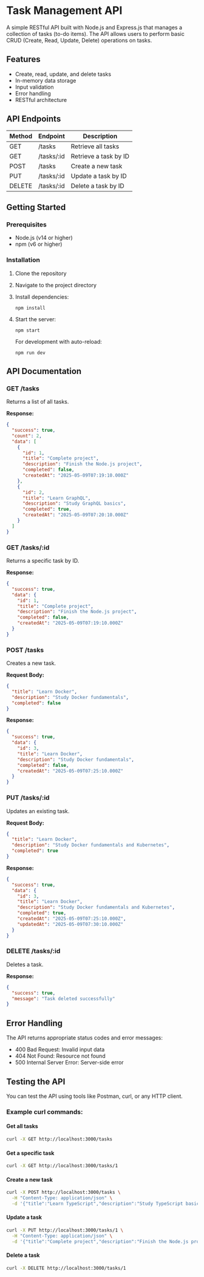 # Task Management API

A simple RESTful API built with Node.js and Express.js that manages a collection of tasks (to-do items). The API allows users to perform basic CRUD (Create, Read, Update, Delete) operations on tasks.

## Features

- Create, read, update, and delete tasks
- In-memory data storage
- Input validation
- Error handling
- RESTful architecture

## API Endpoints

| Method | Endpoint      | Description                 |
|--------|---------------|-----------------------------|
| GET    | /tasks        | Retrieve all tasks          |
| GET    | /tasks/:id    | Retrieve a task by ID       |
| POST   | /tasks        | Create a new task           |
| PUT    | /tasks/:id    | Update a task by ID         |
| DELETE | /tasks/:id    | Delete a task by ID         |

## Getting Started

### Prerequisites

- Node.js (v14 or higher)
- npm (v6 or higher)

### Installation

1. Clone the repository
2. Navigate to the project directory
3. Install dependencies:
   ```
   npm install
   ```
4. Start the server:
   ```
   npm start
   ```
   
   For development with auto-reload:
   ```
   npm run dev
   ```

## API Documentation

### GET /tasks

Returns a list of all tasks.

**Response:**
```json
{
  "success": true,
  "count": 2,
  "data": [
    {
      "id": 1,
      "title": "Complete project",
      "description": "Finish the Node.js project",
      "completed": false,
      "createdAt": "2025-05-09T07:19:10.000Z"
    },
    {
      "id": 2,
      "title": "Learn GraphQL",
      "description": "Study GraphQL basics",
      "completed": true,
      "createdAt": "2025-05-09T07:20:10.000Z"
    }
  ]
}
```

### GET /tasks/:id

Returns a specific task by ID.

**Response:**
```json
{
  "success": true,
  "data": {
    "id": 1,
    "title": "Complete project",
    "description": "Finish the Node.js project",
    "completed": false,
    "createdAt": "2025-05-09T07:19:10.000Z"
  }
}
```

### POST /tasks

Creates a new task.

**Request Body:**
```json
{
  "title": "Learn Docker",
  "description": "Study Docker fundamentals",
  "completed": false
}
```

**Response:**
```json
{
  "success": true,
  "data": {
    "id": 3,
    "title": "Learn Docker",
    "description": "Study Docker fundamentals",
    "completed": false,
    "createdAt": "2025-05-09T07:25:10.000Z"
  }
}
```

### PUT /tasks/:id

Updates an existing task.

**Request Body:**
```json
{
  "title": "Learn Docker",
  "description": "Study Docker fundamentals and Kubernetes",
  "completed": true
}
```

**Response:**
```json
{
  "success": true,
  "data": {
    "id": 3,
    "title": "Learn Docker",
    "description": "Study Docker fundamentals and Kubernetes",
    "completed": true,
    "createdAt": "2025-05-09T07:25:10.000Z",
    "updatedAt": "2025-05-09T07:30:10.000Z"
  }
}
```

### DELETE /tasks/:id

Deletes a task.

**Response:**
```json
{
  "success": true,
  "message": "Task deleted successfully"
}
```

## Error Handling

The API returns appropriate status codes and error messages:

- 400 Bad Request: Invalid input data
- 404 Not Found: Resource not found
- 500 Internal Server Error: Server-side error

## Testing the API

You can test the API using tools like Postman, curl, or any HTTP client.

### Example curl commands:

#### Get all tasks
```bash
curl -X GET http://localhost:3000/tasks
```

#### Get a specific task
```bash
curl -X GET http://localhost:3000/tasks/1
```

#### Create a new task
```bash
curl -X POST http://localhost:3000/tasks \
  -H "Content-Type: application/json" \
  -d '{"title":"Learn TypeScript","description":"Study TypeScript basics"}'
```

#### Update a task
```bash
curl -X PUT http://localhost:3000/tasks/1 \
  -H "Content-Type: application/json" \
  -d '{"title":"Complete project","description":"Finish the Node.js project","completed":true}'
```

#### Delete a task
```bash
curl -X DELETE http://localhost:3000/tasks/1
```
